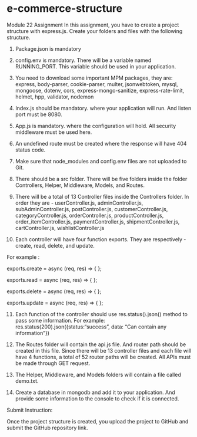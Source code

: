 # e-commerce-structure
Module 22 Assignment
In this assignment, you have to create a project structure with express.js. Create your folders and files with the following structure.


 


1) Package.json is mandatory


2) config.env is mandatory. There will be a variable named RUNNING_PORT. This variable should be used in your application.


3) You need to download some important MPM packages, they are: express, body-parser, cookie-parser, multer, jsonwebtoken, mysql, mongoose, dotenv, cors, express-mongo-sanitize, express-rate-limit, helmet, hpp, validator, nodemon


4) Index.js should be mandatory. where your application will run. And listen port must be 8080.


5) App.js is mandatory. where the configuration will hold. All security middleware must be used here. 


6) An undefined route must be created where the response will have 404 status code.


7) Make sure that node_modules and config.env files are not uploaded to Git.


8) There should be a src folder. There will be five folders inside the folder Controllers, Helper, Middleware, Models, and Routes.


9) There will be a total of 13 Controller files inside the Controllers folder. In order they are - userController.js, adminController.js, subAdminController.js,  postController.js, customerController.js, categoryController.js, orderController.js, productController.js, order_itemController.js, paymentController.js, shipmentController.js, cartController.js, wishlistController.js


 


10) Each controller will have four function exports. They are respectively - create, read, delete, and update.


 


For example : 


exports.create = async (req, res) => { };


exports.read = async (req, res) => { };


exports.delete = async (req, res) => { };


exports.update = async (req, res) => { };


 


11) Each function of the controller should use res.status().json() method to pass some information. For example: res.status(200).json({status:“success”, data: “Can contain any information”})


 


12) The Routes folder will contain the api.js file. And router path should be created in this file. Since there will be 13 controller files and each file will have 4 functions, a total of 52 router paths will be created. All APIs must be made through GET request.


 


13) The Helper, Middleware, and Models folders will contain a file called demo.txt.


 


14)  Create a database in mongodb and add it to your application. And provide some information to the console to check if it is connected.






Submit Instruction:


Once the project structure is created,  you upload the project to GitHub and submit the GitHub repository link.

